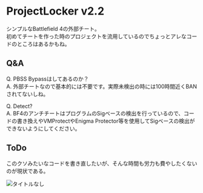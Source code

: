 # ProjectLocker v2.2
シンプルなBattlefield 4の外部チート。  
初めてチートを作った時のプロジェクトを流用しているのでちょっとアレなコードのところはあるかもね。  

## Q&A
Q. PBSS Bypassはしてあるのか？  
A. 外部チートなので基本的には不要です。実際未検出の時には100時間近くBANされてないしね。

Q. Detect?  
A. BF4のアンチチートはプログラムのSigベースの検出を行っているので、コードの書き換えやVMProtectやEnigma Protector等を使用してSigベースの検出ができないようにしてください。  

## ToDo
このクソみたいなコードを書き直したいが、そんな時間も労力も費やしたくないのが現状である。

![タイトルなし](https://github.com/NCZLL/BF4-External/assets/128302647/1d79c21d-74d1-423b-9271-6bc55951c3a3)
